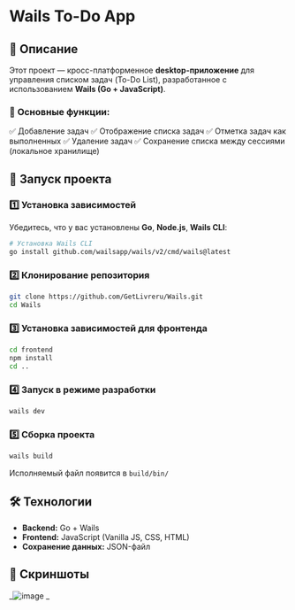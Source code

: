 # Wails To-Do App

## 📌 Описание
Этот проект — кросс-платформенное **desktop-приложение** для управления списком задач (To-Do List), разработанное с использованием **Wails (Go + JavaScript)**.

### 🎯 **Основные функции:**
✅ Добавление задач
✅ Отображение списка задач
✅ Отметка задач как выполненных
✅ Удаление задач
✅ Сохранение списка между сессиями (локальное хранилище)

## 🚀 Запуск проекта

### 1️⃣ Установка зависимостей
Убедитесь, что у вас установлены **Go**, **Node.js**, **Wails CLI**:
```sh
# Установка Wails CLI
go install github.com/wailsapp/wails/v2/cmd/wails@latest
```

### 2️⃣ Клонирование репозитория
```sh
git clone https://github.com/GetLivreru/Wails.git
cd Wails
```

### 3️⃣ Установка зависимостей для фронтенда
```sh
cd frontend
npm install
cd ..
```

### 4️⃣ Запуск в режиме разработки
```sh
wails dev
```

### 5️⃣ Сборка проекта
```sh
wails build
```
Исполняемый файл появится в `build/bin/`

## 🛠 Технологии
- **Backend:** Go + Wails
- **Frontend:** JavaScript (Vanilla JS, CSS, HTML)
- **Сохранение данных:** JSON-файл

## 📸 Скриншоты
_![image](https://github.com/user-attachments/assets/aab47d10-baed-4e90-a8ef-d82e192c9d90)
_


